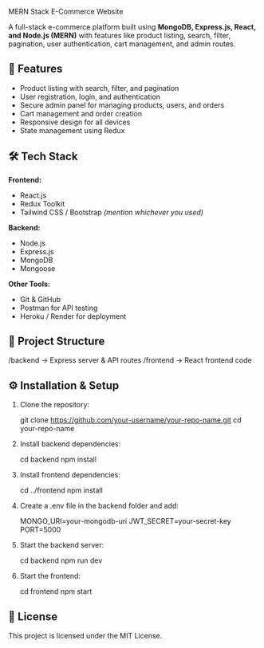  MERN Stack E-Commerce Website

A full-stack e-commerce platform built using **MongoDB, Express.js, React, and Node.js (MERN)** with features like product listing, search, filter, pagination, user authentication, cart management, and admin routes.

## 📌 Features
- Product listing with search, filter, and pagination
- User registration, login, and authentication
- Secure admin panel for managing products, users, and orders
- Cart management and order creation
- Responsive design for all devices
- State management using Redux

## 🛠️ Tech Stack
**Frontend:**
- React.js
- Redux Toolkit
- Tailwind CSS / Bootstrap *(mention whichever you used)*

**Backend:**
- Node.js
- Express.js
- MongoDB
- Mongoose

**Other Tools:**
- Git & GitHub
- Postman for API testing
- Heroku / Render for deployment

## 📂 Project Structure


/backend   → Express server & API routes
/frontend  → React frontend code



## ⚙️ Installation & Setup
1. Clone the repository:

   git clone https://github.com/your-username/your-repo-name.git
   cd your-repo-name


2. Install backend dependencies:


   cd backend
   npm install


3. Install frontend dependencies:


   cd ../frontend
   npm install


4. Create a .env file in the backend folder and add:


   MONGO_URI=your-mongodb-uri
   JWT_SECRET=your-secret-key
   PORT=5000


5. Start the backend server:


   cd backend
   npm run dev


6. Start the frontend:

   cd frontend
   npm start


## 📜 License

This project is licensed under the MIT License.



```

